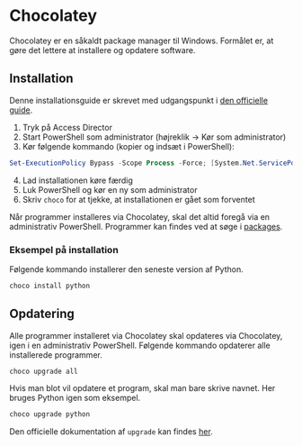 # Chocolatey
Chocolatey er en såkaldt package manager til Windows. Formålet er, at gøre det lettere at installere og opdatere software.

## Installation
Denne installationsguide er skrevet med udgangspunkt i [den officielle guide](https://chocolatey.org/install).

1. Tryk på Access Director
2. Start PowerShell som administrator (højreklik -> Kør som administrator)
3. Kør følgende kommando (kopier og indsæt i PowerShell): 
```powershell 
Set-ExecutionPolicy Bypass -Scope Process -Force; [System.Net.ServicePointManager]::SecurityProtocol = [System.Net.ServicePointManager]::SecurityProtocol -bor 3072; iex ((New-Object System.Net.WebClient).DownloadString('https://chocolatey.org/install.ps1'))
```
4. Lad installationen køre færdig
5. Luk PowerShell og kør en ny som administrator
6. Skriv `choco` for at tjekke, at installationen er gået som forventet

Når programmer installeres via Chocolatey, skal det altid foregå via en administrativ PowerShell. Programmer kan findes ved at søge i [packages](https://chocolatey.org/packages).

### Eksempel på installation
Følgende kommando installerer den seneste version af Python.

```powershell 
choco install python
```

## Opdatering 
Alle programmer installeret via Chocolatey skal opdateres via Chocolatey, igen i en administrativ PowerShell. Følgende kommando opdaterer alle installerede programmer.

```powershell 
choco upgrade all
```

Hvis man blot vil opdatere et program, skal man bare skrive navnet. Her bruges Python igen som eksempel.

```powershell 
choco upgrade python
```

Den officielle dokumentation af `upgrade` kan findes [her](https://docs.chocolatey.org/en-us/choco/commands/upgrade).
